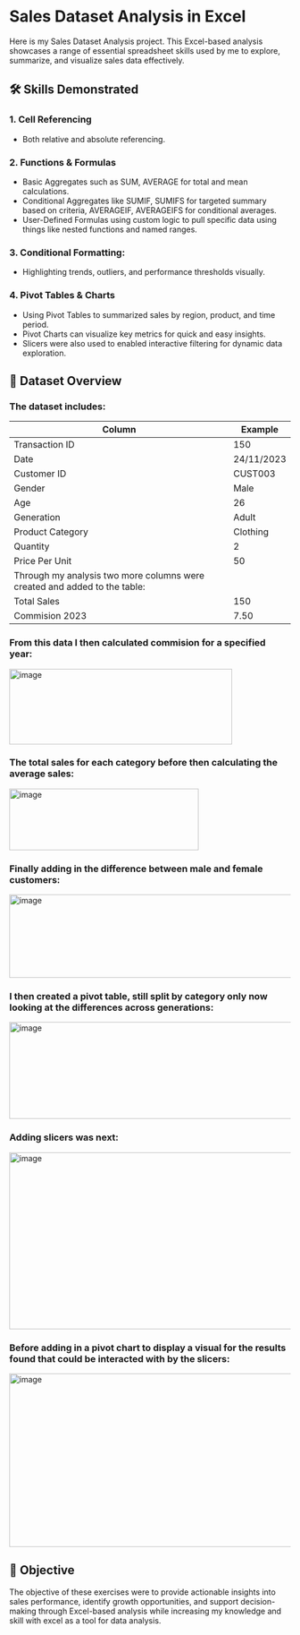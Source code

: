 # Sales Dataset Analysis in Excel

Here is my Sales Dataset Analysis project. This Excel-based analysis showcases a range of essential spreadsheet skills used by me to explore, summarize, and visualize sales data effectively.

## 🛠️ Skills Demonstrated
### 1.  Cell Referencing
- Both relative and absolute referencing.

### 2. Functions & Formulas
- Basic Aggregates such as SUM, AVERAGE for total and mean calculations.
- Conditional Aggregates like SUMIF, SUMIFS for targeted summary based on criteria, AVERAGEIF, AVERAGEIFS for conditional averages.
- User-Defined Formulas using custom logic to pull specific data using things like nested functions and named ranges.

### 3. Conditional Formatting:
- Highlighting trends, outliers, and performance thresholds visually.

### 4. Pivot Tables & Charts

- Using Pivot Tables to summarized sales by region, product, and time period.
- Pivot Charts can visualize key metrics for quick and easy insights.
- Slicers were also used to enabled interactive filtering for dynamic data exploration.

## 📁 Dataset Overview
### The dataset includes:
|Column|Example|
|-|-|
|Transaction ID|150|
|Date|24/11/2023|
|Customer ID|CUST003|
|Gender|Male|
|Age|26|
|Generation|Adult|
|Product Category|Clothing|
|Quantity|2|
|Price Per Unit|50|
|Through my analysis two more columns were created and added to the table:|
|Total Sales|150|
|Commision 2023|7.50|

### From this data I then calculated commision for a specified year:
<img width="399" height="135" alt="image" src="https://github.com/user-attachments/assets/ad197b2c-51b9-4bcf-a997-e41819061162" />  

### The total sales for each category before then calculating the average sales:
<img width="339" height="110" alt="image" src="https://github.com/user-attachments/assets/cfbe061a-312e-4e9e-af8b-f40628bfd90b" />  

### Finally adding in the difference between male and female customers:
<img width="505" height="149" alt="image" src="https://github.com/user-attachments/assets/e6f094be-49ce-41fd-9270-61d610ec3f8e" />  

### I then created a pivot table, still split by category only now looking at the differences across generations:
<img width="622" height="173" alt="image" src="https://github.com/user-attachments/assets/f195a3c3-ae93-41e4-a2fe-96c2aa323e14" />  

### Adding slicers was next:
<img width="659" height="316" alt="image" src="https://github.com/user-attachments/assets/462a1723-63ab-457b-a1cb-6d0d3d01879d" />  

### Before adding in a pivot chart to display a visual for the results found that could be interacted with by the slicers:
<img width="519" height="310" alt="image" src="https://github.com/user-attachments/assets/b2a8674e-d482-447d-85f6-80336453d85f" />  

## 🎯 Objective
The objective of these exercises were to provide actionable insights into sales performance, identify growth opportunities, and support decision-making through Excel-based analysis while increasing my knowledge and skill with excel as a tool for data analysis.
